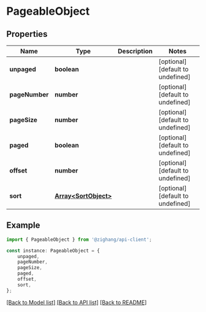 # PageableObject


## Properties

Name | Type | Description | Notes
------------ | ------------- | ------------- | -------------
**unpaged** | **boolean** |  | [optional] [default to undefined]
**pageNumber** | **number** |  | [optional] [default to undefined]
**pageSize** | **number** |  | [optional] [default to undefined]
**paged** | **boolean** |  | [optional] [default to undefined]
**offset** | **number** |  | [optional] [default to undefined]
**sort** | [**Array&lt;SortObject&gt;**](SortObject.md) |  | [optional] [default to undefined]

## Example

```typescript
import { PageableObject } from '@zighang/api-client';

const instance: PageableObject = {
    unpaged,
    pageNumber,
    pageSize,
    paged,
    offset,
    sort,
};
```

[[Back to Model list]](../README.md#documentation-for-models) [[Back to API list]](../README.md#documentation-for-api-endpoints) [[Back to README]](../README.md)
